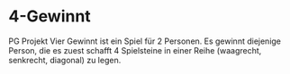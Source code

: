 # 4-Gewinnt
PG Projekt
Vier Gewinnt ist ein Spiel für 2 Personen. Es gewinnt diejenige Person, die es zuest schafft 4
Spielsteine in einer Reihe (waagrecht, senkrecht, diagonal) zu legen.
